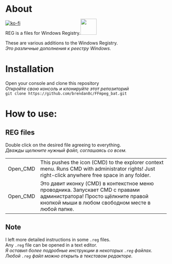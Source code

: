 # About
[![ko-fi](https://www.ko-fi.com/img/githubbutton_sm.svg)](https://ko-fi.com/brendan8c)<br> 

REG is a files for Windows Registry.<img src=https://emojipedia-us.s3.dualstack.us-west-1.amazonaws.com/thumbs/320/apple/271/gear_2699-fe0f.png width="50px" style="margin-top:-50px">

These are various additions to the Windows Registry.<br>
*Это различные дополнения к реестру Windows.*<br>

# Installation
Open your console and clone this repository<br>
*Откройте свою консоль и клонируйте этот репозиторий*<br>
`git clone https://github.com/brendan8c/FFmpeg_bat.git`

# How to use:
## REG files<br>
Double click on the desired file agreeing to everything.<br>
*Дважды щелкните нужный файл, соглашаясь со всем.*<br>

<table>
    <tr>
        <td>Open_CMD</td>
        <td> This pushes the icon (CMD) to the explorer context menu. Runs CMD with administrator rights! Just right-click anywhere free space in any folder.</td>
    </tr>
    <tr>
        <td>Open_CMD</td>
        <td>Это давит иконку (CMD) в контекстное меню проводника. Запускает CMD с правами администратора! Просто щёлкните правой кнопкой мыши в любом свободном месте в любой папке.</td>
    </tr>
</table>


## Note
I left more detailed instructions in some `.reg` files.<br>
Any `.reg` file can be opened in a text editor.<br>
*Я оставил более подробные инструкции в некоторых `.reg` файлах.*<br>
*Любой `.reg` файл можно открыть в текстовом редакторе.*<br>
